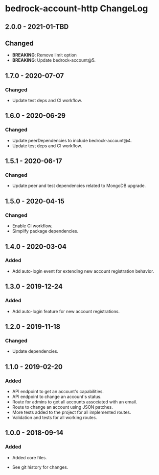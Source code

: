 # bedrock-account-http ChangeLog

## 2.0.0 - 2021-01-TBD

## Changed
- **BREAKING**: Remove limit option
- **BREAKING**: Update bedrock-account@5.

## 1.7.0 - 2020-07-07

### Changed
- Update test deps and CI workflow.

## 1.6.0 - 2020-06-29

### Changed
- Update peerDependencies to include bedrock-account@4.
- Update test deps and CI workflow.

## 1.5.1 - 2020-06-17

### Changed
- Update peer and test dependencies related to MongoDB upgrade.

## 1.5.0 - 2020-04-15

### Changed
- Enable CI workflow.
- Simplify package dependencies.

## 1.4.0 - 2020-03-04

### Added
- Add auto-login event for extending new account registration
  behavior.

## 1.3.0 - 2019-12-24

### Added
- Add auto-login feature for new account registrations.

## 1.2.0 - 2019-11-18

### Changed
- Update dependencies.

## 1.1.0 - 2019-02-20

### Added
- API endpoint to get an account's capabilities.
- API endpoint to change an account's status.
- Route for admins to get all accounts associated with an email.
- Route to change an account using JSON patches.
- More tests added to the project for all implemented routes.
- Validation and tests for all working routes.

## 1.0.0 - 2018-09-14

### Added
- Added core files.

- See git history for changes.

